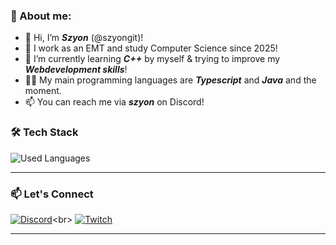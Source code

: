 ### 👋 About me:

- 👋 Hi, I’m ***Szyon*** (@szyongit)!
- 👀 I work as an EMT and study Computer Science since 2025!
- 🌱 I’m currently learning ***C++*** by myself & trying to improve my ***Webdevelopment skills***!
- 👩‍💻 My main programming languages are ***Typescript*** and ***Java*** and the moment.
- 📫 You can reach me via ***szyon*** on Discord!

### 🛠️ Tech Stack
![Used Languages](https://github-readme-stats.vercel.app/api/top-langs/?username=szyongit&layout=compact&theme=onedark)

---

### 📫 Let's Connect
[![Discord](https://img.shields.io/badge/Discord-%237289DA.svg?style=for-the-badge&logo=discord&logoColor=white)](https://discordapp.com/users/637347742766858250)<br\>
[![Twitch](https://img.shields.io/badge/Twitch-Stream%20Now-9146FF?style=for-the-badge&logo=twitch&logoColor=white)](https://twitch.tv/szyontv)

---

<!---![GitHub Stats](https://github-readme-streak-stats.herokuapp.com/?user=your-github-username&theme=tokyonight)--->


<!---
szyongit/szyongit is a ✨ special ✨ repository because its `README.md` (this file) appears on your GitHub profile.
You can click the Preview link to take a look at your changes.
--->

<!---
but I am looking forward to ***other languages***!
--->
